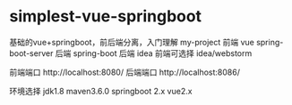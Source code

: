 # simplest-vue-springboot
基础的vue+springboot，前后端分离，入门理解
my-project 前端 vue
spring-boot-server 后端 spring-boot
后端 idea
前端可选择  idea/webstorm

前端端口 http://localhost:8080/
后端端口 http://localhost:8086/


环境选择
jdk1.8
maven3.6.0
springboot 2.x
vue2.x
